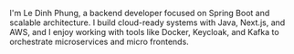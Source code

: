 I'm Le Dinh Phung, a backend developer focused on Spring Boot and scalable architecture. I build cloud-ready systems with Java, Next.js, and AWS, and I enjoy working with tools like Docker, Keycloak, and Kafka to orchestrate microservices and micro frontends.